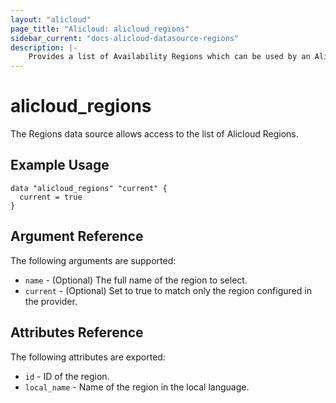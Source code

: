 ```yaml
---
layout: "alicloud"
page_title: "Alicloud: alicloud_regions"
sidebar_current: "docs-alicloud-datasource-regions"
description: |-
    Provides a list of Availability Regions which can be used by an Alicloud account.
---
```


# alicloud_regions

The Regions data source allows access to the list of Alicloud Regions.

## Example Usage

```hcl
data "alicloud_regions" "current" {
  current = true
}
```

## Argument Reference

The following arguments are supported:

* `name` - (Optional) The full name of the region to select.
* `current` - (Optional) Set to true to match only the region configured in the provider.

## Attributes Reference

The following attributes are exported:

* `id` - ID of the region.
* `local_name` - Name of the region in the local language.
